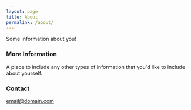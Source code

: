 ```yaml
---
layout: page
title: About
permalink: /about/
---
```


Some information about you!

### More Information

A place to include any other types of information that you'd like to include about yourself.

### Contact

[email@domain.com](mailto:email@domain.com)